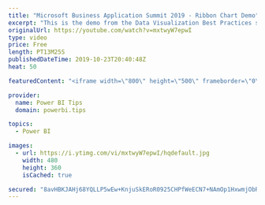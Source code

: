 ```yaml
---
title: "Microsoft Business Application Summit 2019 - Ribbon Chart Demo"
excerpt: "This is the demo from the Data Visualization Best Practices session BRK 3023 from the Microsoft Business Application Summit"
originalUrl: https://youtube.com/watch?v=mxtwyW7epwI
type: video
price: Free
length: PT13M25S
publishedDateTime: 2019-10-23T20:40:48Z
heat: 50

featuredContent: "<iframe width=\"800\" height=\"500\" frameborder=\"0\" src=\"https://www.youtube.com/embed/mxtwyW7epwI\" allow=\"accelerometer; autoplay; encrypted-media; gyroscope; picture-in-picture\" allowfullscreen></iframe>"

provider:
  name: Power BI Tips
  domain: powerbi.tips

topics:
  - Power BI

images:
  - url: https://i.ytimg.com/vi/mxtwyW7epwI/hqdefault.jpg
    width: 480
    height: 360
    isCached: true

secured: "8avHBKJAHj68YQLLP5wEw+KnjuSkERoR0925CHPfWeECN7+NAmOp1HxwmjObRRQmgqdTafaxvVy5Z0R/qQzBJUeY4YjPhA5sFKy1zlLPWh0bx94UuAJ4EAh48fOENEyfAdHZ1hxBAyrEyo43r7VLlSsGOyc6ambOetNBAbg2uDLwgxP+KJFrN6DUoYdKfos2PhiASKsWa9cYWUENmUwE59l2xYkqE2XOQ+C3mn0KUT55ebIgHDzcZ129H3+MSayRn086/T5kRSI4qAAvEcBGxmDXYhTWjIqm9MswnMWt88B5FYUcns1eXQXUYNXS0GVvz9ZN2pwL1mDHIJacIeWKKQlUxAm4AcBXZX7aMuCtyBtfQlgnAnb8RkLzqnAmAC24QQX/fTDiJJAYlAZN/1mEuBm8PrCXdLN71HWUZun1N2Y=;XuF4cruyH0jfNE/zRPo1eQ=="
---
```


